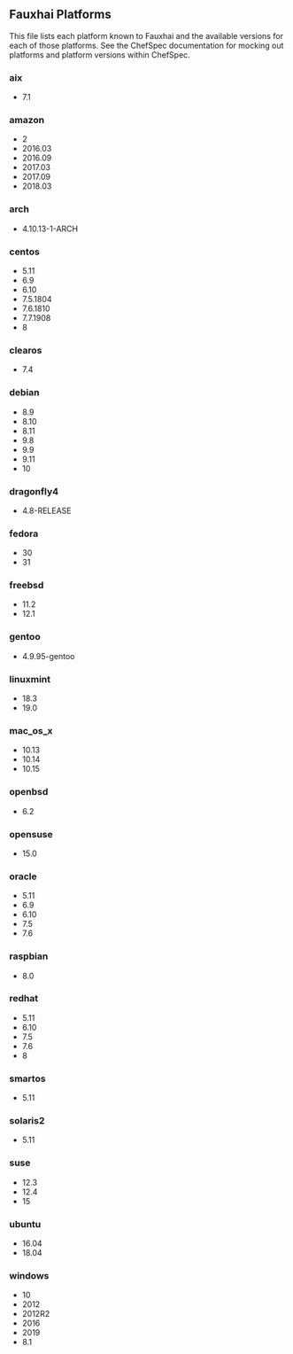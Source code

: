 ## Fauxhai Platforms

This file lists each platform known to Fauxhai and the available versions for each of those platforms. See the ChefSpec documentation for mocking out platforms and platform versions within ChefSpec.

### aix

  - 7.1

### amazon

  - 2
  - 2016.03
  - 2016.09
  - 2017.03
  - 2017.09
  - 2018.03

### arch

  - 4.10.13-1-ARCH

### centos

  - 5.11
  - 6.9
  - 6.10
  - 7.5.1804
  - 7.6.1810
  - 7.7.1908
  - 8

### clearos

  - 7.4

### debian

  - 8.9
  - 8.10
  - 8.11
  - 9.8
  - 9.9
  - 9.11
  - 10

### dragonfly4

  - 4.8-RELEASE

### fedora

  - 30
  - 31

### freebsd

  - 11.2
  - 12.1

### gentoo

  - 4.9.95-gentoo

### linuxmint

  - 18.3
  - 19.0

### mac_os_x

  - 10.13
  - 10.14
  - 10.15

### openbsd

  - 6.2

### opensuse

  - 15.0

### oracle

  - 5.11
  - 6.9
  - 6.10
  - 7.5
  - 7.6

### raspbian

  - 8.0

### redhat

  - 5.11
  - 6.10
  - 7.5
  - 7.6
  - 8

### smartos

  - 5.11

### solaris2

  - 5.11

### suse

  - 12.3
  - 12.4
  - 15

### ubuntu

  - 16.04
  - 18.04

### windows

  - 10
  - 2012
  - 2012R2
  - 2016
  - 2019
  - 8.1
